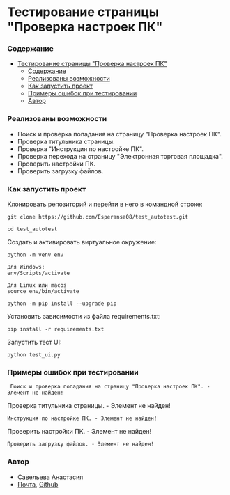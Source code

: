 
# Тестирование страницы "Проверка настроек ПК"

### Содержание
- [Тестирование страницы "Проверка настроек ПК"](#тестирование-страницы-проверка-настроек-пк)
    - [Содержание](#содержание)
    - [Реализованы возможности](#реализованы-возможности)
    - [Как запустить проект](#как-запустить-проект)
    - [Примеры ошибок при тестировании](#примеры-ошибок-при-тестировании)
    - [Автор](#автор)


### Реализованы возможности
* Поиск и проверка попадания на страницу "Проверка настроек ПК".
* Проверка титульника страницы.
* Проверка "Инструкция по настройке ПК".
* Проверка перехода на страницу "Электронная торговая площадка".
* Проверить настройки ПК.
* Проверить загрузку файлов.


### Как запустить проект

Клонировать репозиторий и перейти в него в командной строке:

```
git clone https://github.com/Esperansa08/test_autotest.git
```
```
cd test_autotest
```

Cоздать и активировать виртуальное окружение:

```
python -m venv env
```
```
Для Windows:
env/Scripts/activate

Для Linux или macos
source env/bin/activate
```
```
python -m pip install --upgrade pip
```

Установить зависимости из файла requirements.txt:
```
pip install -r requirements.txt
```
Запустить тест UI:
```
python test_ui.py
```

### Примеры ошибок при тестировании
```
 Поиск и проверка попадания на страницу "Проверка настроек ПК". - Элемент не найден!
 ```
 Проверка титульника страницы. - Элемент не найден!
 ```
 Инструкция по настройке ПК. - Элемент не найден!
 ```
 Проверить настройки ПК. - Элемент не найден!
 ```
 Проверить загрузку файлов. - Элемент не найден!
```

### Автор
 * Савельева Анастасия 
 * [Почта](Visteria09@yandex.ru), [Github](https://github.com/Esperansa08) 
